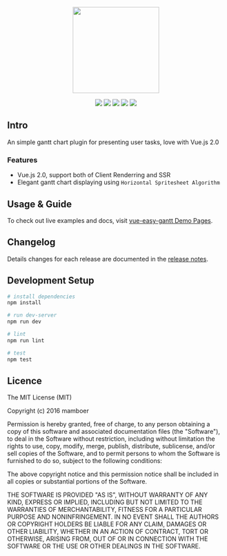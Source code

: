 <p align="center">
  <img width="200" src="http://faso.me/vue-easy-gantt/static/img/logo-inverse.png"/>
</p>
<p align="center">
  <a href="https://travis-ci.org/mamboer/vue-easy-gantt"><img src="https://img.shields.io/travis/mamboer/vue-easy-gantt/master.svg"></a>
  <a href="https://codecov.io/github/mamboer/vue-easy-gantt?branch=master"><img src="https://img.shields.io/codecov/c/github/mamboer/vue-easy-gantt/master.svg"></a>
  <a href="https://www.npmjs.com/package/vue-easy-gantt"><img src="https://img.shields.io/npm/dt/vue-easy-gantt.svg"></a>
  <a href="https://www.npmjs.com/package/vue-easy-gantt"><img src="https://img.shields.io/npm/v/vue-easy-gantt.svg"></a>
  <a href="https://www.npmjs.com/package/vue-easy-gantt"><img src="https://img.shields.io/npm/l/vue-easy-gantt.svg"></a>
</p>

## Intro

An simple gantt chart plugin for presenting user tasks, love with Vue.js 2.0

### Features
- Vue.js 2.0, support both of Client Renderring and SSR
- Elegant gantt chart displaying using `Horizontal Spritesheet Algorithm`

## Usage & Guide
To check out live examples and docs, visit [vue-easy-gantt Demo Pages](http://faso.me/vue-easy-gantt/).

## Changelog
Details changes for each release are documented in the [release notes](https://github.com/mamboer/vue-easy-gantt/releases).

## Development Setup
```bash
# install dependencies
npm install

# run dev-server
npm run dev

# lint
npm run lint

# test
npm test
```

## Licence
The MIT License (MIT)

Copyright (c) 2016 mamboer

Permission is hereby granted, free of charge, to any person obtaining a copy
of this software and associated documentation files (the "Software"), to deal
in the Software without restriction, including without limitation the rights
to use, copy, modify, merge, publish, distribute, sublicense, and/or sell
copies of the Software, and to permit persons to whom the Software is
furnished to do so, subject to the following conditions:

The above copyright notice and this permission notice shall be included in all
copies or substantial portions of the Software.

THE SOFTWARE IS PROVIDED "AS IS", WITHOUT WARRANTY OF ANY KIND, EXPRESS OR
IMPLIED, INCLUDING BUT NOT LIMITED TO THE WARRANTIES OF MERCHANTABILITY,
FITNESS FOR A PARTICULAR PURPOSE AND NONINFRINGEMENT. IN NO EVENT SHALL THE
AUTHORS OR COPYRIGHT HOLDERS BE LIABLE FOR ANY CLAIM, DAMAGES OR OTHER
LIABILITY, WHETHER IN AN ACTION OF CONTRACT, TORT OR OTHERWISE, ARISING FROM,
OUT OF OR IN CONNECTION WITH THE SOFTWARE OR THE USE OR OTHER DEALINGS IN THE
SOFTWARE.
